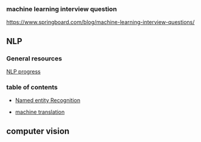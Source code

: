 ### machine learning interview question
https://www.springboard.com/blog/machine-learning-interview-questions/

## NLP
### General resources
[NLP progress](https://github.com/sebastianruder/NLP-progress)

### table of contents
- [Named entity Recognition](https://github.com/Emrys-Hong/machine_learning/blob/master/NLP/Named_entity_recognition.md)

- [machine translation](https://github.com/Emrys-Hong/machine_learning/blob/master/NLP/machine_translation.md)


## computer vision
